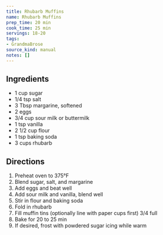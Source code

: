 ```yaml
---
title: Rhubarb Muffins
name: Rhubarb Muffins
prep_time: 20 min
cook_time: 25 min
servings: 18-20
tags:
- GrandmaBrose
source_kind: manual
notes: []
---
```


## Ingredients
- 1 cup sugar
- 1/4 tsp salt
- 3 Tbsp margarine, softened
- 2 eggs
- 3/4 cup sour milk or buttermilk
- 1 tsp vanilla
- 2 1/2 cup flour
- 1 tsp baking soda
- 3 cups rhubarb


## Directions
1. Preheat oven to 375°F
2. Blend sugar, salt, and margarine
3. Add eggs and beat well
4. Add sour milk and vanilla, blend well
5. Stir in flour and baking soda
6. Fold in rhubarb
7. Fill muffin tins (optionally line with paper cups first) 3/4 full
8. Bake for 20 to 25 min
9. If desired, frost with powdered sugar icing while warm
